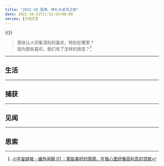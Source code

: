 ```yaml
---
title: "2022-10 困境、挣扎与追寻之旅"
date: 2022-10-31T21:53:53+08:00
series: [夕拾花]
---
```


{{<music url="https://audio.xmcdn.com/storages/4d72-audiofreehighqps/69/49/GKwRIDoGtBSWAa1EBQGG-4u-.m4a" name="编外闲聊 01｜那些美好的情感，在我心里好像高利息的贷款" artist="不把天聊si" cover="https://image-host-1255524710.cos.ap-beijing.myqcloud.com/img/20221016184741.png" mutex=false >}}

> 那些让人印象深刻的喜欢，特别在哪里？  
> 因为那些喜欢，我们有了怎样的改变？[^ref1]

[^ref1]: [小宇宙链接 - 编外闲聊 01 ｜那些美好的情感，在我心里好像高利息的贷款](https://www.xiaoyuzhoufm.com/episode/62de515292f0689a31f506fc)

---

## 生活

---

## 捕获

---

## 见闻

---

## 思索
